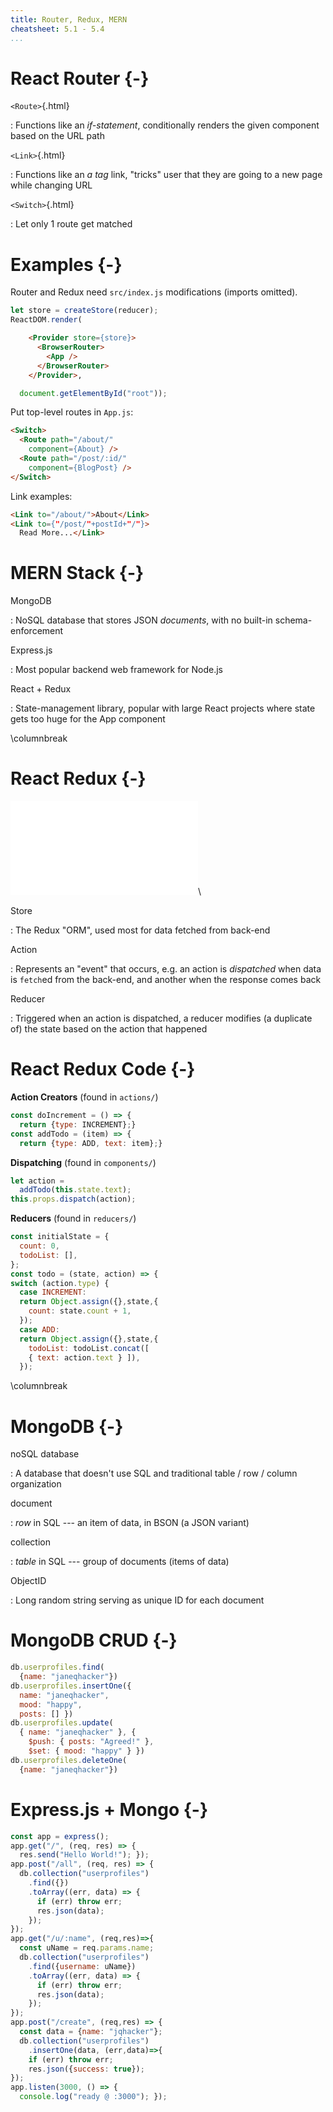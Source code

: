 ```yaml
---
title: Router, Redux, MERN
cheatsheet: 5.1 - 5.4
...
```



# React Router {-}

`<Route>`{.html}

:    Functions like an *if-statement*, conditionally renders the given
component based on the URL path

`<Link>`{.html}

:    Functions like an *a tag* link, "tricks" user that they are going to a
new page while changing URL

`<Switch>`{.html}

:    Let only 1 route get matched





# Examples {-}

Router and Redux need `src/index.js` modifications (imports omitted).

```javascript
let store = createStore(reducer);
ReactDOM.render(
```
```html
    <Provider store={store}>
      <BrowserRouter>
        <App />
      </BrowserRouter>
    </Provider>,
```
```javascript
  document.getElementById("root"));
```

Put top-level routes in `App.js`:

```html
<Switch>
  <Route path="/about/"
    component={About} />
  <Route path="/post/:id/"
    component={BlogPost} />
</Switch>
```

Link examples:

```html
<Link to="/about/">About</Link>
<Link to={"/post/"+postId+"/"}>
  Read More...</Link>
```

# MERN Stack {-}

MongoDB

:    NoSQL database that stores JSON *documents*, with no built-in
schema-enforcement

Express.js

:    Most popular backend web framework for Node.js

React + Redux

:    State-management library, popular with large React projects where
state gets too huge for the App component

\columnbreak

# React Redux {-}

![React Redux](./kickstart-frontend/images/reactredux-diagram.pdf)\ 


Store

:    The Redux "ORM", used most for data fetched from back-end


Action

:    Represents an "event" that occurs, e.g. an action is *dispatched* when
data is `fetch`ed from the back-end, and another when the response comes
back


Reducer

:    Triggered when an action is dispatched, a reducer modifies (a
duplicate of) the state based on the action that happened

<!--
Store state slice

:    Redux store is partitioned into slices that handle different aspects of
large applications (analogy: *Django apps*)
-->


# React Redux Code {-}


**Action Creators** (found in `actions/`)
```javascript
const doIncrement = () => {
  return {type: INCREMENT};}
const addTodo = (item) => {
  return {type: ADD, text: item};}
```

**Dispatching** (found in `components/`)
```javascript
let action =
  addTodo(this.state.text);
this.props.dispatch(action);
```


**Reducers** (found in `reducers/`)
```javascript
const initialState = {
  count: 0,
  todoList: [],
};
const todo = (state, action) => {
switch (action.type) {
  case INCREMENT:
  return Object.assign({},state,{
    count: state.count + 1,
  });
  case ADD:
  return Object.assign({},state,{
    todoList: todoList.concat([
    { text: action.text } ]),
  });
```


\columnbreak


# MongoDB {-}

noSQL database

:    A database that doesn't use SQL and traditional table / row / column
organization

document

:    *row* in SQL --- an item of data, in BSON (a JSON
variant)

collection

:    *table* in SQL --- group of documents (items of data)


ObjectID

:    Long random string serving as unique ID for each document


# MongoDB CRUD {-}

```javascript
db.userprofiles.find(
  {name: "janeqhacker"})
db.userprofiles.insertOne({
  name: "janeqhacker",
  mood: "happy",
  posts: [] })
db.userprofiles.update(
  { name: "janeqhacker" }, {
    $push: { posts: "Agreed!" },
    $set: { mood: "happy" } })
db.userprofiles.deleteOne(
  {name: "janeqhacker"})
```


# Express.js + Mongo {-}

<!--
const express = require("express");
const app = express();
-->

```javascript
const app = express();
app.get("/", (req, res) => {
  res.send("Hello World!"); });
app.post("/all", (req, res) => {
  db.collection("userprofiles")
    .find({})
    .toArray((err, data) => {
      if (err) throw err;
      res.json(data);
    });
});
app.get("/u/:name", (req,res)=>{
  const uName = req.params.name;
  db.collection("userprofiles")
    .find({username: uName})
    .toArray((err, data) => {
      if (err) throw err;
      res.json(data);
    });
});
app.post("/create", (req,res) => {
  const data = {name: "jqhacker"};
  db.collection("userprofiles")
    .insertOne(data, (err,data)=>{
    if (err) throw err;
    res.json({success: true});
});
app.listen(3000, () => {
  console.log("ready @ :3000"); });
```




